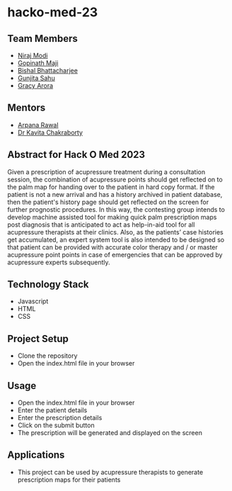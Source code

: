 # hacko-med-23 

## Team Members
- [Niraj Modi]()
- [Gopinath Maji]()
- [Bishal Bhattacharjee]()
- [Gunjita Sahu]()
- [Gracy Arora]()


## Mentors
- [Arpana Rawal]()
- [Dr Kavita Chakraborty]()

## Abstract for Hack O Med 2023

Given a prescription of acupressure treatment during a consultation session, the combination of acupressure points should get reflected on to the palm map for handing over to the patient in hard copy format. If the patient is not a new arrival and has a history archived in patient database, then the patient's history page should get reflected on the screen for further prognostic procedures.
In this way, the contesting group intends to develop machine assisted tool for making quick palm prescription maps post diagnosis that is anticipated to act as help-in-aid tool for all acupressure therapists at their clinics.
Also, as the patients’ case histories get accumulated, an expert system tool is also intended to be designed so that patient can be provided with accurate color therapy and / or master acupressure point points in case of emergencies that can be approved by acupressure experts subsequently.

## Technology Stack
- Javascript
- HTML
- CSS

## Project Setup
- Clone the repository
- Open the index.html file in your browser

## Usage
- Open the index.html file in your browser
- Enter the patient details
- Enter the prescription details
- Click on the submit button
- The prescription will be generated and displayed on the screen

## Applications
- This project can be used by acupressure therapists to generate prescription maps for their patients
